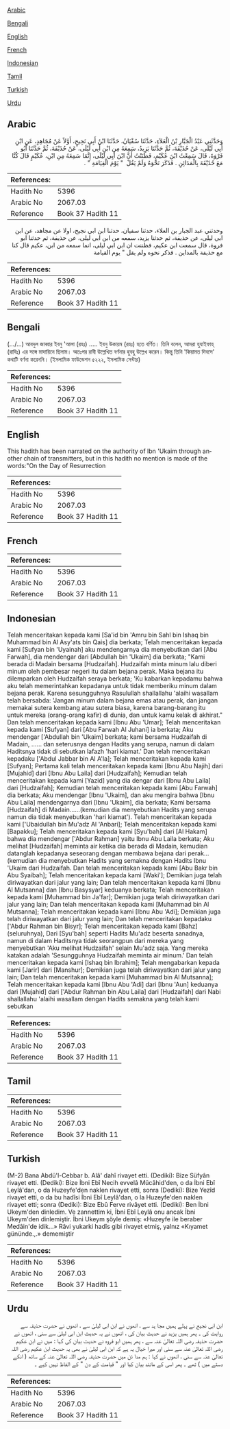 [Arabic](#arabic)

[Bengali](#bengali)

[English](#english)

[French](#french)

[Indonesian](#indonesian)

[Tamil](#tamil)

[Turkish](#turkish)

[Urdu](#urdu)

## Arabic


<div dir="rtl" lang="ar" style={{fontSize:'larger',backgroundColor:'#f8f9fa',padding:20}}>
وَحَدَّثَنِي عَبْدُ الْجَبَّارِ بْنُ الْعَلاَءِ، حَدَّثَنَا سُفْيَانُ، حَدَّثَنَا ابْنُ أَبِي نَجِيحٍ، أَوَّلاً عَنْ مُجَاهِدٍ، عَنِ ابْنِ أَبِي لَيْلَى، عَنْ حُذَيْفَةَ، ثُمَّ حَدَّثَنَا يَزِيدُ، سَمِعَهُ مِنِ ابْنِ أَبِي لَيْلَى، عَنْ حُذَيْفَةَ، ثُمَّ حَدَّثَنَا أَبُو فَرْوَةَ، قَالَ سَمِعْتُ ابْنَ عُكَيْمٍ، فَظَنَنْتُ أَنَّ ابْنَ أَبِي لَيْلَى، إِنَّمَا سَمِعَهُ مِنِ ابْنِ، عُكَيْمٍ قَالَ كُنَّا مَعَ حُذَيْفَةَ بِالْمَدَائِنِ ‏.‏ فَذَكَرَ نَحْوَهُ وَلَمْ يَقُلْ ‏ "‏ يَوْمَ الْقِيَامَةِ ‏"‏ ‏.‏
</div>
<div style={{backgroundColor:'#f8f9fa',padding:20, marginBottom: 10}}><table> <thead> <tr> <th>References:</th> <th></th> </tr> </thead> <tbody><tr><td>Hadith No</td><td>5396</td></tr><tr><td>Arabic No</td><td>2067.03</td></tr><tr><td>Reference</td><td>Book 37 Hadith 11</td></tr></tbody></table></div>


<div dir="rtl" lang="ar" style={{fontSize:'larger',backgroundColor:'#f8f9fa',padding:20}}>
وحدثني عبد الجبار بن العلاء، حدثنا سفيان، حدثنا ابن ابي نجيح، اولا عن مجاهد، عن ابن ابي ليلى، عن حذيفة، ثم حدثنا يزيد، سمعه من ابن ابي ليلى، عن حذيفة، ثم حدثنا ابو فروة، قال سمعت ابن عكيم، فظننت ان ابن ابي ليلى، انما سمعه من ابن، عكيم قال كنا مع حذيفة بالمداين . فذكر نحوه ولم يقل " يوم القيامة
</div>
<div style={{backgroundColor:'#f8f9fa',padding:20, marginBottom: 10}}><table> <thead> <tr> <th>References:</th> <th></th> </tr> </thead> <tbody><tr><td>Hadith No</td><td>5396</td></tr><tr><td>Arabic No</td><td>2067.03</td></tr><tr><td>Reference</td><td>Book 37 Hadith 11</td></tr></tbody></table></div>

## Bengali


<div dir="ltr" lang="bn" style={{fontSize:'larger',backgroundColor:'#f8f9fa',padding:20}}>
(…/…) আবদুল জাব্বার ইবনু 'আলা (রহঃ) ..... ইবনু উকায়ম (রহঃ) হতে বর্ণিত। তিনি বলেন, আমরা হুযাইফাহ্ (রাযিঃ) এর সঙ্গে মাদায়িনে ছিলাম। অতঃপর রাবী উল্লেখিত বর্ণনার হুবহু উল্লেখ করেন। কিন্তু তিনি 'কিয়ামত দিবসে' কথাটি বর্ণনা করেননি। (ইসলামিক ফাউন্ডেশন ৫২২২, ইসলামিক সেন্টার)
</div>
<div style={{backgroundColor:'#f8f9fa',padding:20, marginBottom: 10}}><table> <thead> <tr> <th>References:</th> <th></th> </tr> </thead> <tbody><tr><td>Hadith No</td><td>5396</td></tr><tr><td>Arabic No</td><td>2067.03</td></tr><tr><td>Reference</td><td>Book 37 Hadith 11</td></tr></tbody></table></div>

## English


<div dir="ltr" lang="en" style={{fontSize:'larger',backgroundColor:'#f8f9fa',padding:20}}>
This hadith has been narrated on the authority of lbn 'Ukaim through another chain of transmitters, but in this hadith no mention is made of the words:"On the Day of Resurrection
</div>
<div style={{backgroundColor:'#f8f9fa',padding:20, marginBottom: 10}}><table> <thead> <tr> <th>References:</th> <th></th> </tr> </thead> <tbody><tr><td>Hadith No</td><td>5396</td></tr><tr><td>Arabic No</td><td>2067.03</td></tr><tr><td>Reference</td><td>Book 37 Hadith 11</td></tr></tbody></table></div>

## French


<div dir="ltr" lang="fr" style={{fontSize:'larger',backgroundColor:'#f8f9fa',padding:20}}>

</div>
<div style={{backgroundColor:'#f8f9fa',padding:20, marginBottom: 10}}><table> <thead> <tr> <th>References:</th> <th></th> </tr> </thead> <tbody><tr><td>Hadith No</td><td>5396</td></tr><tr><td>Arabic No</td><td>2067.03</td></tr><tr><td>Reference</td><td>Book 37 Hadith 11</td></tr></tbody></table></div>

## Indonesian


<div dir="ltr" lang="id" style={{fontSize:'larger',backgroundColor:'#f8f9fa',padding:20}}>
Telah menceritakan kepada kami [Sa'id bin 'Amru bin Sahl bin Ishaq bin Muhammad bin Al Asy'ats bin Qais] dia berkata; Telah menceritakan kepada kami [Sufyan bin 'Uyainah] aku mendengarnya dia menyebutkan dari [Abu Farwah], dia mendengar dari [Abdullah bin 'Ukaim] dia berkata; "Kami berada di Madain bersama [Hudzaifah]. Hudzaifah minta minum lalu diberi minum oleh pembesar negeri itu dalam bejana perak. Maka bejana itu dilemparkan oleh Hudzaifah seraya berkata; 'Ku kabarkan kepadamu bahwa aku telah memerintahkan kepadanya untuk tidak memberiku minum dalam bejana perak. Karena sesungguhnya Rasulullah shallallahu 'alaihi wasallam telah bersabda: 'Jangan minum dalam bejana emas atau perak, dan jangan memakai sutera kembang atau sutera biasa, karena barang-barang itu untuk mereka (orang-orang kafir) di dunia, dan untuk kamu kelak di akhirat." Dan telah menceritakan kepada kami [Ibnu Abu 'Umar]; Telah menceritakan kepada kami [Sufyan] dari [Abu Farwah Al Juhani] ia berkata; Aku mendengar ['Abdullah bin 'Ukaim] berkata; kami bersama Hudzaifah di Madain, …… dan seterusnya dengan Hadits yang serupa, namun di dalam Haditsnya tidak di sebutkan lafazh 'hari kiamat.' Dan telah menceritakan kepadaku ['Abdul Jabbar bin Al A'la]; Telah menceritakan kepada kami [Sufyan]; Pertama kali telah menceritakan kepada kami [Ibnu Abu Najih] dari [Mujahid] dari [Ibnu Abu Laila] dari [Hudzaifah]; Kemudian telah menceritakan kepada kami [Yazid] yang dia dengar dari [Ibnu Abu Laila] dari [Hudzaifah]; Kemudian telah menceritakan kepada kami [Abu Farwah] dia berkata; Aku mendengar [Ibnu 'Ukaim], dan aku mengira bahwa [Ibnu Abu Laila] mendengarnya dari [Ibnu 'Ukaim], dia berkata; Kami bersama [Hudzaifah] di Madain……(kemudian dia menyebutkan Hadits yang serupa namun dia tidak menyebutkan 'hari kiamat'). Telah menceritakan kepada kami ['Ubaidullah bin Mu'adz Al 'Anbari]; Telah menceritakan kepada kami [Bapakku]; Telah menceritakan kepada kami [Syu'bah] dari [Al Hakam] bahwa dia mendengar ['Abdur Rahman] yaitu Ibnu Abu Laila berkata; Aku melihat [Hudzaifah] meminta air ketika dia berada di Madain, kemudian datanglah kepadanya seseorang dengan membawa bejana dari perak… (kemudian dia menyebutkan Hadits yang semakna dengan Hadits Ibnu 'Ukaim dari Hudzaifah. Dan telah menceritakan kepada kami [Abu Bakr bin Abu Syaibah]; Telah menceritakan kepada kami [Waki']; Demikian juga telah diriwayatkan dari jalur yang lain; Dan telah menceritakan kepada kami [Ibnu Al Mutsanna] dan [Ibnu Basysyar] keduanya berkata; Telah menceritakan kepada kami [Muhammad bin Ja'far]; Demikian juga telah diriwayatkan dari jalur yang lain; Dan telah menceritakan kepada kami [Muhammad bin Al Mutsanna]; Telah menceritakan kepada kami [Ibnu Abu 'Adi]; Demikian juga telah diriwayatkan dari jalur yang lain; Dan telah menceritakan kepadaku ['Abdur Rahman bin Bisyr]; Telah menceritakan kepada kami [Bahz] (seluruhnya), Dari [Syu'bah] seperti Hadits Mu'adz beserta sanadnya, namun di dalam Haditsnya tidak seorangpun dari mereka yang menyebutkan 'Aku melihat Hudzaifah' selain Mu'adz saja. Yang mereka katakan adalah 'Sesungguhnya Hudzaifah meminta air minum.' Dan telah menceritakan kepada kami [Ishaq bin Ibrahim]; Telah mengabarkan kepada kami [Jarir] dari [Manshur]; Demikian juga telah diriwayatkan dari jalur yang lain; Dan telah menceritakan kepada kami [Muhammad bin Al Mutsanna]; Telah menceritakan kepada kami [Ibnu Abu 'Adi] dari [Ibnu 'Aun] keduanya dari [Mujahid] dari ['Abdur Rahman bin Abu Laila] dari [Hudzaifah] dari Nabi shallallahu 'alaihi wasallam dengan Hadits semakna yang telah kami sebutkan
</div>
<div style={{backgroundColor:'#f8f9fa',padding:20, marginBottom: 10}}><table> <thead> <tr> <th>References:</th> <th></th> </tr> </thead> <tbody><tr><td>Hadith No</td><td>5396</td></tr><tr><td>Arabic No</td><td>2067.03</td></tr><tr><td>Reference</td><td>Book 37 Hadith 11</td></tr></tbody></table></div>

## Tamil


<div dir="ltr" lang="ta" style={{fontSize:'larger',backgroundColor:'#f8f9fa',padding:20}}>

</div>
<div style={{backgroundColor:'#f8f9fa',padding:20, marginBottom: 10}}><table> <thead> <tr> <th>References:</th> <th></th> </tr> </thead> <tbody><tr><td>Hadith No</td><td>5396</td></tr><tr><td>Arabic No</td><td>2067.03</td></tr><tr><td>Reference</td><td>Book 37 Hadith 11</td></tr></tbody></table></div>

## Turkish


<div dir="ltr" lang="tr" style={{fontSize:'larger',backgroundColor:'#f8f9fa',padding:20}}>
(M-2) Bana Abdü'l-Cebbar b. Alâ' dahî rivayet etti. (Dediki): Bize Süfyân rivayet etti. (Dediki): Bize İbni Ebî Necih evvelâ Mücâhid'den, o da İbni Ebî Leylâ'dan, o da Huzeyfe'den naklen rivayet etti, sonra (Dediki): Bize Yezîd rivayet etti, o da bu hadîsi İbni Ebî Leylâ'dan, o la Huzeyfe'den naklen rivayet etti; sonra (Dediki): Bize Ebû Ferve rivâyet etti. (Dediki): Ben İbni Ukeym'den dinledim. Ve zannettim ki, İbni Ebî Leylâ onu ancak İbni Ukeym'den dinlemiştir. İbni Ukeym şöyle demiş: «Huzeyfe ile beraber Medâin'de idik...» Râvi yukarki hadîs gibi rivayet etmiş, yalnız «Kıyamet gününde.,.» dememiştir
</div>
<div style={{backgroundColor:'#f8f9fa',padding:20, marginBottom: 10}}><table> <thead> <tr> <th>References:</th> <th></th> </tr> </thead> <tbody><tr><td>Hadith No</td><td>5396</td></tr><tr><td>Arabic No</td><td>2067.03</td></tr><tr><td>Reference</td><td>Book 37 Hadith 11</td></tr></tbody></table></div>

## Urdu


<div dir="rtl" lang="ur" style={{fontSize:'larger',backgroundColor:'#f8f9fa',padding:20}}>
ابن ابی نجيح نے پہلے ہمیں مجا ہد سے ، انھوں نے ابن ابی لیلیٰ سے ، انھوں نے حضرت حذیفہ سے روایت کی ۔ پھر ہمیں یزید نے حدیث بیان کی ، انھوں نے یہ حدیث ابن ابی لیلیٰ سے سنی ، انھوں نے حضرت حذیفہ رضی اللہ تعالیٰ عنہ سے ، پھر ہمیں ابو فروہ نے حدیث بیان کی کہا : میں نے ابن عکیم رضی اللہ تعالیٰ عنہ سے سنی اور میرا خیال یہ ہے کہ ابن ابی لیلیٰ نے بھی یہ حدیث ابن عکیم رضی اللہ تعالیٰ عنہ سے سنی ، انھوں نے کہا : ہم مدا ئن میں حضرت حذیفہ رضی اللہ تعالیٰ عنہ کے ساتھ ( انکے دستے میں ) تھے ۔ پھر اسی کے مانند بیان کیا اور " قیامت کے دن " کے الفاظ نہیں کہے ۔
</div>
<div style={{backgroundColor:'#f8f9fa',padding:20, marginBottom: 10}}><table> <thead> <tr> <th>References:</th> <th></th> </tr> </thead> <tbody><tr><td>Hadith No</td><td>5396</td></tr><tr><td>Arabic No</td><td>2067.03</td></tr><tr><td>Reference</td><td>Book 37 Hadith 11</td></tr></tbody></table></div>